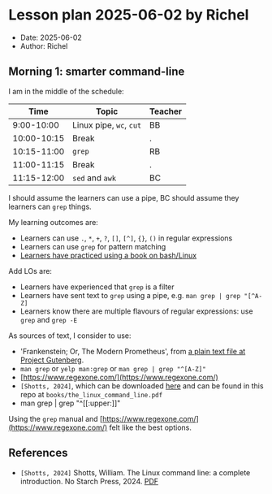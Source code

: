 # Lesson plan 2025-06-02 by Richel

- Date: 2025-06-02
- Author: Richel

## Morning 1: smarter command-line

I am in the middle of the schedule:

Time        | Topic                 |Teacher
------------|-----------------------|-------
9:00-10:00  |Linux pipe, `wc`, `cut`|BB
10:00-10:15 |Break                  |.
10:15-11:00 |`grep`                 |RB
11:00-11:15 |Break                  |.
11:15-12:00 |`sed` and `awk`        |BC

I should assume the learners can use a pipe,
BC should assume they learners can `grep` things.

My learning outcomes are:

<!-- markdownlint-disable MD013 --><!-- Tables cannot be split up over lines, hence will break 80 characters per line -->

- Learners can use `.`, `*`, `+`, `?`, `[]`, `[^]`, `{}`, `()` in regular expressions
- Learners can use `grep` for pattern matching
- [Learners have practiced using a book on bash/Linux](https://github.com/UPPMAX/naiss_intermediate_bash_linux/issues/7)

<!-- markdownlint-enable MD013 -->

Add LOs are:

- Learners have experienced that `grep` is a filter
- Learners have sent text to `grep` using a pipe, e.g. `man grep | grep "[^A-Z]`
- Learners know there are multiple flavours of regular expressions:
  use `grep` and `grep -E`

As sources of text, I consider to use:

- 'Frankenstein; Or, The Modern Prometheus',
  from [a plain text file at Project Gutenberg](https://www.gutenberg.org/cache/epub/84/pg84.txt).
- `man grep` or `yelp man:grep` or `man grep | grep "^[A-Z]"`
- [https://www.regexone.com/](https://www.regexone.com/)
- `[Shotts, 2024]`, which can be downloaded
  [here](https://sourceforge.net/projects/linuxcommand/files/AWTLCL/21.10/AWTLCL-21.10.pdf/download)
  and can be found in this repo at `books/the_linux_command_line.pdf`
- man grep | grep "^[[:upper:]]"

Using the `grep` manual and [https://www.regexone.com/](https://www.regexone.com/)
felt like the best options.


## References

- `[Shotts, 2024]` Shotts, William.
  The Linux command line: a complete introduction. No Starch Press, 2024.
  [PDF](books/the_linux_command_line.pdf)
